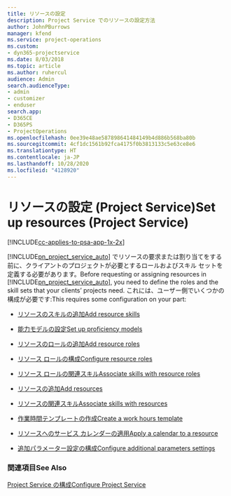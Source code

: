 ```yaml
---
title: リソースの設定
description: Project Service でのリソースの設定方法
author: JohnPBurrows
manager: kfend
ms.service: project-operations
ms.custom:
- dyn365-projectservice
ms.date: 8/03/2018
ms.topic: article
ms.author: ruhercul
audience: Admin
search.audienceType:
- admin
- customizer
- enduser
search.app:
- D365CE
- D365PS
- ProjectOperations
ms.openlocfilehash: 0ee39e48ae587898641484149b4d886b568ba80b
ms.sourcegitcommit: 4cf1dc1561b92fca4175f0b3813133c5e63ce8e6
ms.translationtype: HT
ms.contentlocale: ja-JP
ms.lasthandoff: 10/28/2020
ms.locfileid: "4128920"
---
```

# <a name="set-up-resources-project-service"></a><span data-ttu-id="bb05c-103">リソースの設定 (Project Service)</span><span class="sxs-lookup"><span data-stu-id="bb05c-103">Set up resources (Project Service)</span></span>

[!INCLUDE[cc-applies-to-psa-app-1x-2x](../includes/cc-applies-to-psa-app-1x-2x.md)]

<span data-ttu-id="bb05c-104">[!INCLUDE[pn_project_service_auto](../includes/pn-project-service-auto.md)] でリソースの要求または割り当てをする前に、クライアントのプロジェクトが必要とするロールおよびスキル セットを定義する必要があります。</span><span class="sxs-lookup"><span data-stu-id="bb05c-104">Before requesting or assigning resources in [!INCLUDE[pn_project_service_auto](../includes/pn-project-service-auto.md)], you need to define the roles and the skill sets that your clients’ projects need.</span></span> <span data-ttu-id="bb05c-105">これには、ユーザー側でいくつかの構成が必要です:</span><span class="sxs-lookup"><span data-stu-id="bb05c-105">This requires some configuration on your part:</span></span>  
  
-   [<span data-ttu-id="bb05c-106">リソースのスキルの追加</span><span class="sxs-lookup"><span data-stu-id="bb05c-106">Add resource skills</span></span>](../psa/add-resource-skills.md)  
  
-   [<span data-ttu-id="bb05c-107">能力モデルの設定</span><span class="sxs-lookup"><span data-stu-id="bb05c-107">Set up proficiency models</span></span>](../psa/set-up-proficiency-models.md)  
  
-   [<span data-ttu-id="bb05c-108">リソースのロールの追加</span><span class="sxs-lookup"><span data-stu-id="bb05c-108">Add resource roles</span></span>](../psa/add-resource-roles.md)  
  
-   [<span data-ttu-id="bb05c-109">リソース ロールの構成</span><span class="sxs-lookup"><span data-stu-id="bb05c-109">Configure resource roles</span></span>](../psa/configure-resource-roles.md)  
  
-   [<span data-ttu-id="bb05c-110">リソース ロールの関連スキル</span><span class="sxs-lookup"><span data-stu-id="bb05c-110">Associate skills with resource roles</span></span>](../psa/associate-skills-with-resource-roles.md)  
  
-   [<span data-ttu-id="bb05c-111">リソースの追加</span><span class="sxs-lookup"><span data-stu-id="bb05c-111">Add resources</span></span>](../psa/add-resources.md)  
  
-   [<span data-ttu-id="bb05c-112">リソースの関連スキル</span><span class="sxs-lookup"><span data-stu-id="bb05c-112">Associate skills with resources</span></span>](../psa/associate-skills-with-resources.md)  
  
-   [<span data-ttu-id="bb05c-113">作業時間テンプレートの作成</span><span class="sxs-lookup"><span data-stu-id="bb05c-113">Create a work hours template</span></span>](../psa/create-work-hours-template.md)  
  
-   [<span data-ttu-id="bb05c-114">リソースへのサービス カレンダーの適用</span><span class="sxs-lookup"><span data-stu-id="bb05c-114">Apply a calendar to a resource</span></span>](../psa/apply-calendar-resource.md)  
  
-   [<span data-ttu-id="bb05c-115">追加パラメーター設定の構成</span><span class="sxs-lookup"><span data-stu-id="bb05c-115">Configure additional parameters settings</span></span>](../psa/configure-additional-parameters-settings.md)  
  
### <a name="see-also"></a><span data-ttu-id="bb05c-116">関連項目</span><span class="sxs-lookup"><span data-stu-id="bb05c-116">See Also</span></span>  
 [<span data-ttu-id="bb05c-117">Project Service の構成</span><span class="sxs-lookup"><span data-stu-id="bb05c-117">Configure Project Service</span></span>](../psa/configure.md)
